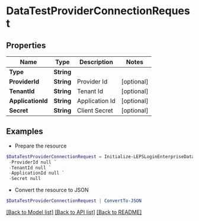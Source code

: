 # DataTestProviderConnectionRequest
## Properties

Name | Type | Description | Notes
------------ | ------------- | ------------- | -------------
**Type** | **String** |  | 
**ProviderId** | **String** | Provider Id | [optional] 
**TenantId** | **String** | Tenant Id | [optional] 
**ApplicationId** | **String** | Application Id | [optional] 
**Secret** | **String** | Client Secret | [optional] 

## Examples

- Prepare the resource
```powershell
$DataTestProviderConnectionRequest = Initialize-LEPSLoginEnterpriseDataTestProviderConnectionRequest  -Type null `
 -ProviderId null `
 -TenantId null `
 -ApplicationId null `
 -Secret null
```

- Convert the resource to JSON
```powershell
$DataTestProviderConnectionRequest | ConvertTo-JSON
```

[[Back to Model list]](../README.md#documentation-for-models) [[Back to API list]](../README.md#documentation-for-api-endpoints) [[Back to README]](../README.md)

